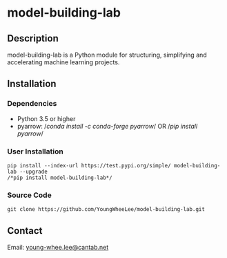 # model-building-lab

## Description
model-building-lab is a Python module for structuring, simplifying and accelerating machine learning projects.

## Installation
### Dependencies
- Python 3.5 or higher
- pyarrow: 
	/*conda install -c conda-forge pyarrow*/ OR
	/*pip install pyarrow*/
### User Installation
    pip install --index-url https://test.pypi.org/simple/ model-building-lab --upgrade
    /*pip install model-building-lab*/

### Source Code
    git clone https://github.com/YoungWheeLee/model-building-lab.git

## Contact
Email: young-whee.lee@cantab.net